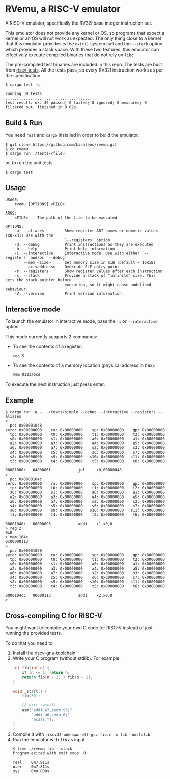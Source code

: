 # RVemu, a RISC-V emulator
A RISC-V emulator, specifically the RV32I base integer instruction set.

This emulator does not provide any kernel or OS, so programs that expect a kernel or an OS will not work as expected. The only thing close to a kernel that this emulator provides is the `exit()` system call and the `--stack` option which provides a stack space. With these two features, this emulator can effectively execute compiled binaries that do not rely on `libc`. 

The pre-compiled test binaries are included in this repo. The tests are built from [riscv-tests](https://github.com/riscv/riscv-tests). All the tests pass, so every RV32I instruction works as per the specification.

```
$ cargo test -q

running 39 tests
.......................................
test result: ok. 39 passed; 0 failed; 0 ignored; 0 measured; 0 filtered out; finished in 0.02s
```

## Build & Run
You need `rust` and `cargo` installed in order to build the emulator.
```
$ git clone https://github.com/kiraleos/rvemu.git
$ cd rvemu
$ cargo run ./tests/<file>
```
or, to run the unit tests
```
$ cargo test
```
## Usage
```
USAGE:
    rvemu [OPTIONS] <FILE>

ARGS:
    <FILE>    The path of the file to be executed

OPTIONS:
    -a, --aliases         Show register ABI names or numeric values (x0-x31) Use with the
                          `--registers` option
    -d, --debug           Print instructions as they are executed
    -h, --help            Print help information
    -i, --interactive     Interactive mode. Use with either `--registers` and/or `--debug`
        --mem <size>      Set memory size in KiB (default = 16KiB)
        --pc <address>    Override ELF entry point
    -r, --registers       Show register values after each instruction
    -s, --stack           Provide a stack of "infinite" size. This sets the stack pointer before
                          execution, so it might cause undefined behaviour
    -V, --version         Print version information
```
## Interactive mode
To launch the emulator in interactive mode, pass the `-i` or `--interactive` option.

This mode currently supports 2 commands: 
* To see the contents of a register:
    
    `reg 5`
* To see the contents of a memory location (physical address in hex):

    `mem 0123abcd`

To execute the next instruction just press enter. 
## Example
```
$ cargo run -q -- ./tests/simple --debug --interactive --registers --aliases
> 
  pc: 0x00001048
zero: 0x00000000    ra: 0x00000000    sp: 0x00000000    gp: 0x00000000  
  tp: 0x00000000    t0: 0x00000000    t1: 0x00000000    t2: 0x00000000  
  s0: 0x00000000    s1: 0x00000000    a0: 0x00000000    a1: 0x00000000  
  a2: 0x00000000    a3: 0x00000000    a4: 0x00000000    a5: 0x00000000  
  a6: 0x00000000    a7: 0x00000000    s2: 0x00000000    s3: 0x00000000  
  s4: 0x00000000    s5: 0x00000000    s6: 0x00000000    s7: 0x00000000  
  s8: 0x00000000    s9: 0x00000000   s10: 0x00000000   s11: 0x00000000  
  t3: 0x00000000    t4: 0x00000000    t5: 0x00000000    t6: 0x00000000  

00001000:   0480006f            jal     x0,00000048
> 
  pc: 0x0000104c
zero: 0x00000000    ra: 0x00000000    sp: 0x00000000    gp: 0x00000000  
  tp: 0x00000000    t0: 0x00000000    t1: 0x00000000    t2: 0x00000000  
  s0: 0x00000000    s1: 0x00000000    a0: 0x00000000    a1: 0x00000000  
  a2: 0x00000000    a3: 0x00000000    a4: 0x00000000    a5: 0x00000000  
  a6: 0x00000000    a7: 0x00000000    s2: 0x00000000    s3: 0x00000000  
  s4: 0x00000000    s5: 0x00000000    s6: 0x00000000    s7: 0x00000000  
  s8: 0x00000000    s9: 0x00000000   s10: 0x00000000   s11: 0x00000000  
  t3: 0x00000000    t4: 0x00000000    t5: 0x00000000    t6: 0x00000000  

00001048:   00000093            addi    x1,x0,0
> reg 2
0x0
> mem 104c
0x00000113
> 
  pc: 0x00001050
zero: 0x00000000    ra: 0x00000000    sp: 0x00000000    gp: 0x00000000  
  tp: 0x00000000    t0: 0x00000000    t1: 0x00000000    t2: 0x00000000  
  s0: 0x00000000    s1: 0x00000000    a0: 0x00000000    a1: 0x00000000  
  a2: 0x00000000    a3: 0x00000000    a4: 0x00000000    a5: 0x00000000  
  a6: 0x00000000    a7: 0x00000000    s2: 0x00000000    s3: 0x00000000  
  s4: 0x00000000    s5: 0x00000000    s6: 0x00000000    s7: 0x00000000  
  s8: 0x00000000    s9: 0x00000000   s10: 0x00000000   s11: 0x00000000  
  t3: 0x00000000    t4: 0x00000000    t5: 0x00000000    t6: 0x00000000  

0000104c:   00000113            addi    x2,x0,0
> 
```
## Cross-compiling C for RISC-V
You might want to compile your own C code for RISC-V instead of just running the provided tests.

To do that you need to: 
1. Install the [riscv-gnu-toolchain](https://github.com/riscv-collab/riscv-gnu-toolchain) 
2. Write your C program (without stdlib). For example:
    ```c
    int fib(int n) {
        if (n <= 1) return n;
        return fib(n - 1) + fib(n - 2);
    }

    void _start() {
        fib(30);

        // exit syscall
        asm("addi a7,zero,93;"
            "addi a0,zero,0;"
            "ecall;");
    }
    ```
3. Compile it with `riscv32-unknown-elf-gcc fib.c -o fib -nostdlib`
4. Run the emulator with `fib` as input
    ```
    $ time ./rvemu fib --stack
    Program exited with exit code: 0

    real    0m7.811s
    user    0m7.811s
    sys     0m0.000s
    ```
